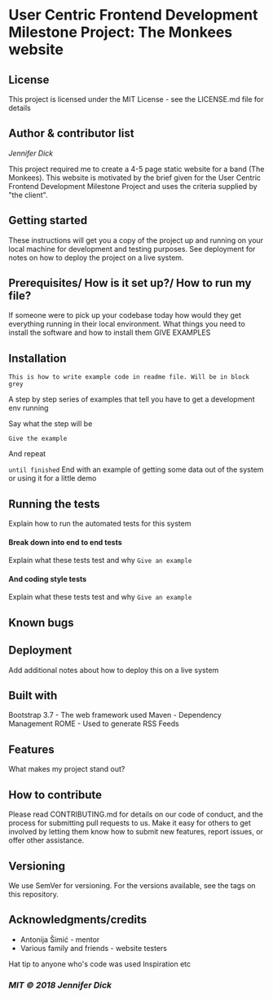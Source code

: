# User Centric Frontend Development Milestone Project: The Monkees website

## License
This project is licensed under the MIT License - see the LICENSE.md file for details

## Author & contributor list
*Jennifer Dick*


This project required me to create a 4-5 page static website for a band (The Monkees).
This website is motivated by the brief given for the User Centric Frontend Development Milestone Project and uses the criteria supplied by "the client".

## Getting started
These instructions will get you a copy of the project up and running on your local machine for development and testing purposes. See deployment for notes on how to deploy the project on a live system.

## Prerequisites/ How is it set up?/ How to run my file?
If someone were to pick up your codebase today how would they get everything running in their local environment.
What things you need to install the software and how to install them
GIVE EXAMPLES

## Installation

```
This is how to write example code in readme file. Will be in block grey
```
A step by step series of examples that tell you have to get a development env running

Say what the step will be

```Give the example```

And repeat

```until finished```
End with an example of getting some data out of the system or using it for a little demo

## Running the tests
Explain how to run the automated tests for this system

#### Break down into end to end tests
Explain what these tests test and why
```Give an example```

#### And coding style tests

Explain what these tests test and why
```Give an example```

## Known bugs

## Deployment
Add additional notes about how to deploy this on a live system


## Built with
Bootstrap 3.7 - The web framework used
Maven - Dependency Management
ROME - Used to generate RSS Feeds

## Features
What makes my project stand out?

## How to contribute
Please read CONTRIBUTING.md for details on our code of conduct, and the process for submitting pull requests to us. Make it easy for others to get involved by letting them know how to submit new features, report issues, or offer other assistance.


## Versioning
We use SemVer for versioning. For the versions available, see the tags on this repository.


## Acknowledgments/credits
* Antonija Šimić - mentor
* Various family and friends - website testers

Hat tip to anyone who's code was used
Inspiration
etc

### *MIT © 2018 Jennifer Dick*